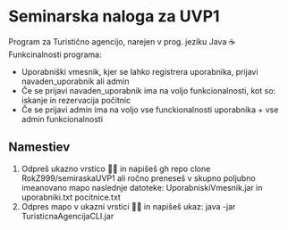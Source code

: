 # Seminarska naloga za UVP1

Program za Turistično agencijo, narejen v prog. jeziku Java ☕
Funkcinalnosti programa:
- Uporabniški vmesnik, kjer se lahko registrera uporabnika, prijavi navaden_uporabnik ali admin 
- Če se prijavi navaden_uporabnik ima na voljo funkcionalnosti, kot so: iskanje in rezervacija počitnic
- Če se prijavi admin ima na voljo vse funckionalnosti uporabnika + vse admin funkcionalnosti

## Namestiev
1. Odpreš ukazno vrstico 👨‍💻 in napišeš gh repo clone RokZ999/semiraskaUVP1 ali ročno preneseš v skupno poljubno imeanovano mapo naslednje datoteke: UporabniskiVmesnik.jar in uporabniki.txt pocitnice.txt
2. Odpres mapo v ukazni vrstici 👨‍💻 in napišeš ukaz: java -jar TuristicnaAgencijaCLI.jar
